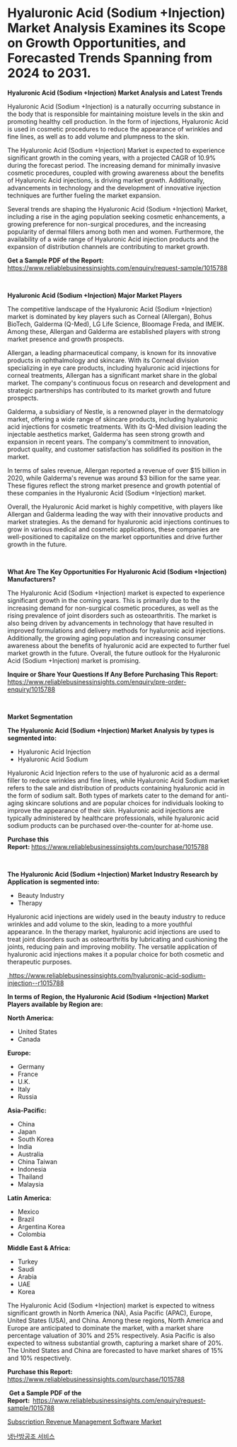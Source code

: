 <p><h1>Hyaluronic Acid (Sodium +Injection) Market Analysis Examines its Scope on Growth Opportunities, and Forecasted Trends Spanning from 2024 to 2031.</h1></p><p><strong>Hyaluronic Acid (Sodium +Injection) Market Analysis and Latest Trends</strong></p>
<p><p>Hyaluronic Acid (Sodium +Injection) is a naturally occurring substance in the body that is responsible for maintaining moisture levels in the skin and promoting healthy cell production. In the form of injections, Hyaluronic Acid is used in cosmetic procedures to reduce the appearance of wrinkles and fine lines, as well as to add volume and plumpness to the skin.</p><p>The Hyaluronic Acid (Sodium +Injection) Market is expected to experience significant growth in the coming years, with a projected CAGR of 10.9% during the forecast period. The increasing demand for minimally invasive cosmetic procedures, coupled with growing awareness about the benefits of Hyaluronic Acid injections, is driving market growth. Additionally, advancements in technology and the development of innovative injection techniques are further fueling the market expansion.</p><p>Several trends are shaping the Hyaluronic Acid (Sodium +Injection) Market, including a rise in the aging population seeking cosmetic enhancements, a growing preference for non-surgical procedures, and the increasing popularity of dermal fillers among both men and women. Furthermore, the availability of a wide range of Hyaluronic Acid injection products and the expansion of distribution channels are contributing to market growth.</p></p>
<p><strong>Get a Sample PDF of the Report:&nbsp;</strong> <a href="https://www.reliablebusinessinsights.com/enquiry/request-sample/1015788">https://www.reliablebusinessinsights.com/enquiry/request-sample/1015788</a></p>
<p>&nbsp;</p>
<p><strong>Hyaluronic Acid (Sodium +Injection) Major Market Players</strong></p>
<p><p>The competitive landscape of the Hyaluronic Acid (Sodium +Injection) market is dominated by key players such as Corneal (Allergan), Bohus BioTech, Galderma (Q-Med), LG Life Science, Bloomage Freda, and IMEIK. Among these, Allergan and Galderma are established players with strong market presence and growth prospects.</p><p>Allergan, a leading pharmaceutical company, is known for its innovative products in ophthalmology and skincare. With its Corneal division specializing in eye care products, including hyaluronic acid injections for corneal treatments, Allergan has a significant market share in the global market. The company's continuous focus on research and development and strategic partnerships has contributed to its market growth and future prospects.</p><p>Galderma, a subsidiary of Nestle, is a renowned player in the dermatology market, offering a wide range of skincare products, including hyaluronic acid injections for cosmetic treatments. With its Q-Med division leading the injectable aesthetics market, Galderma has seen strong growth and expansion in recent years. The company's commitment to innovation, product quality, and customer satisfaction has solidified its position in the market.</p><p>In terms of sales revenue, Allergan reported a revenue of over $15 billion in 2020, while Galderma's revenue was around $3 billion for the same year. These figures reflect the strong market presence and growth potential of these companies in the Hyaluronic Acid (Sodium +Injection) market.</p><p>Overall, the Hyaluronic Acid market is highly competitive, with players like Allergan and Galderma leading the way with their innovative products and market strategies. As the demand for hyaluronic acid injections continues to grow in various medical and cosmetic applications, these companies are well-positioned to capitalize on the market opportunities and drive further growth in the future.</p></p>
<p>&nbsp;</p>
<p><strong>What Are The Key Opportunities For Hyaluronic Acid (Sodium +Injection) Manufacturers?</strong></p>
<p><p>The Hyaluronic Acid (Sodium +Injection) market is expected to experience significant growth in the coming years. This is primarily due to the increasing demand for non-surgical cosmetic procedures, as well as the rising prevalence of joint disorders such as osteoarthritis. The market is also being driven by advancements in technology that have resulted in improved formulations and delivery methods for hyaluronic acid injections. Additionally, the growing aging population and increasing consumer awareness about the benefits of hyaluronic acid are expected to further fuel market growth in the future. Overall, the future outlook for the Hyaluronic Acid (Sodium +Injection) market is promising.</p></p>
<p><strong>Inquire or Share Your Questions If Any Before Purchasing This Report:</strong> <a href="https://www.reliablebusinessinsights.com/enquiry/pre-order-enquiry/1015788">https://www.reliablebusinessinsights.com/enquiry/pre-order-enquiry/1015788</a></p>
<p>&nbsp;</p>
<p><strong>Market Segmentation</strong></p>
<p><strong>The Hyaluronic Acid (Sodium +Injection) Market Analysis by types is segmented into:</strong></p>
<p><ul><li>Hyaluronic Acid Injection</li><li>Hyaluronic Acid Sodium</li></ul></p>
<p><p>Hyaluronic Acid Injection refers to the use of hyaluronic acid as a dermal filler to reduce wrinkles and fine lines, while Hyaluronic Acid Sodium market refers to the sale and distribution of products containing hyaluronic acid in the form of sodium salt. Both types of markets cater to the demand for anti-aging skincare solutions and are popular choices for individuals looking to improve the appearance of their skin. Hyaluronic acid injections are typically administered by healthcare professionals, while hyaluronic acid sodium products can be purchased over-the-counter for at-home use.</p></p>
<p><strong>Purchase this Report:&nbsp;</strong><a href="https://www.reliablebusinessinsights.com/purchase/1015788">https://www.reliablebusinessinsights.com/purchase/1015788</a></p>
<p>&nbsp;</p>
<p><strong>The Hyaluronic Acid (Sodium +Injection) Market Industry Research by Application is segmented into:</strong></p>
<p><ul><li>Beauty Industry</li><li>Therapy</li></ul></p>
<p><p>Hyaluronic acid injections are widely used in the beauty industry to reduce wrinkles and add volume to the skin, leading to a more youthful appearance. In the therapy market, hyaluronic acid injections are used to treat joint disorders such as osteoarthritis by lubricating and cushioning the joints, reducing pain and improving mobility. The versatile application of hyaluronic acid injections makes it a popular choice for both cosmetic and therapeutic purposes.</p></p>
<p><a href="https://www.reliablebusinessinsights.com/hyaluronic-acid-sodium-injection--r1015788">&nbsp;https://www.reliablebusinessinsights.com/hyaluronic-acid-sodium-injection--r1015788</a></p>
<p><strong>In terms of Region, the Hyaluronic Acid (Sodium +Injection) Market Players available by Region are:</strong></p>
<p>
    <p> <strong> North America: </strong>
        <ul>
            <li>United States</li>
            <li>Canada</li>
        </ul>
        </p> 
    <p> <strong> Europe: </strong>
        <ul>
            <li>Germany</li>
            <li>France</li>
            <li>U.K.</li>
            <li>Italy</li>
            <li>Russia</li>
        </ul>
        </p> 
    <p> <strong> Asia-Pacific: </strong>
        <ul>
            <li>China</li>
            <li>Japan</li>
            <li>South Korea</li>
            <li>India</li>
            <li>Australia</li>
            <li>China Taiwan</li>
            <li>Indonesia</li>
            <li>Thailand</li>
            <li>Malaysia</li>
        </ul>
        </p> 
    <p> <strong> Latin America: </strong>
        <ul>
            <li>Mexico</li>
            <li>Brazil</li>
            <li>Argentina Korea</li>
            <li>Colombia</li>
        </ul>
        </p> 
    <p> <strong> Middle East & Africa: </strong>
        <ul>
            <li>Turkey</li>
            <li>Saudi</li>
            <li>Arabia</li>
            <li>UAE</li>
            <li>Korea</li>
        </ul>
    </p>
    </p>
<p><p>The Hyaluronic Acid (Sodium +Injection) market is expected to witness significant growth in North America (NA), Asia Pacific (APAC), Europe, United States (USA), and China. Among these regions, North America and Europe are anticipated to dominate the market, with a market share percentage valuation of 30% and 25% respectively. Asia Pacific is also expected to witness substantial growth, capturing a market share of 20%. The United States and China are forecasted to have market shares of 15% and 10% respectively.</p></p>
<p><strong>Purchase this Report: </strong><a href="https://www.reliablebusinessinsights.com/purchase/1015788">https://www.reliablebusinessinsights.com/purchase/1015788</a></p>
<p>&nbsp;<strong>Get a Sample PDF of the Report:&nbsp;&nbsp;</strong><a href="https://www.reliablebusinessinsights.com/enquiry/request-sample/1015788">https://www.reliablebusinessinsights.com/enquiry/request-sample/1015788</a></p>
<p><strong></strong></p>
<p><p><a href="https://medium.com/@brayannolanii/global-subscription-revenue-management-software-market-focus-on-application-end-use-industry-b85ebd74d358">Subscription Revenue Management Software Market</a></p><p><a href="https://github.com/vdhdwjyp90142/Market-Research-Report-List-3/blob/main/5885232185124.md">냉난방공조 서비스</a></p></p>